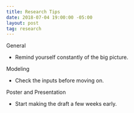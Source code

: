 ```yaml
---
title: Research Tips
date: 2018-07-04 19:00:00 -05:00
layout: post
tag: research
---
```


General
* Remind yourself constantly of the big picture.

Modeling
* Check the inputs before moving on.

Poster and Presentation
* Start making the draft a few weeks early.
